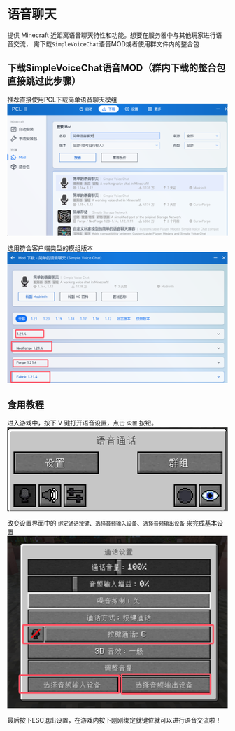 # 语音聊天

提供 Minecraft 近距离语音聊天特性和功能。想要在服务器中与其他玩家进行语音交流，
需下载`SimpleVoiceChat`语音MOD或者使用群文件内的整合包

## 下载SimpleVoiceChat语音MOD（群内下载的整合包直接跳过此步骤）

推荐直接使用PCL下载简单语音聊天模组
![alt text](../../assets/voice1.png)

选用符合客户端类型的模组版本
![alt text](../../assets/voice2.png)


## 食用教程

进入游戏中，按下 V 键打开语音设置，点击 `设置` 按钮。
![alt text](../../assets/voice3.png)

改变设置界面中的 `绑定通话按键`、`选择音频输入设备`、`选择音频输出设备`
来完成基本设置
![alt text](../../assets/voice4.png)

最后按下ESC退出设置，在游戏内按下刚刚绑定就键位就可以进行语音交流啦！
